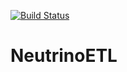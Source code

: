 [![Build Status](https://travis-ci.com/lmsorenson/NeutrinoETL.svg?branch=master)](https://travis-ci.com/lmsorenson/NeutrinoETL)  
# NeutrinoETL
